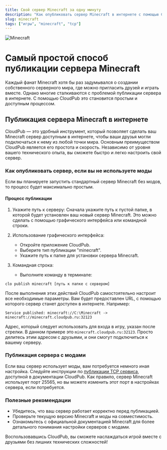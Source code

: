 ```yaml
---
title: Cвой сервер Minecraft за одну минуту
description: "Как опубликовать сервер Minecraft в интернете с помощью CloudPub"
slug: minecraft
tags: ["игры", "minecraft", "tcp"]
---
```


![Minecraft](/img/minecraft-server.jpg)

# Самый простой способ публикации сервера Minecraft

Каждый фанат Minecraft хотя бы раз задумывался о создании собственного серверного мира, где можно пригласить друзей и играть вместе. Однако многие сталкиваются с проблемой публикации сервера в интернете. С помощью CloudPub это становится простым и доступным процессом.

<!-- truncate -->

## Публикация сервера Minecraft в интернете

CloudPub — это удобный инструмент, который позволяет сделать ваш Minecraft сервер доступным в интернете, чтобы ваши друзья могли подключаться к нему из любой точки мира. Основным преимуществом CloudPub является его простота и скорость. Независимо от уровня вашего технического опыта, вы сможете быстро и легко настроить свой сервер.

### Как опубликовать сервер, если вы не используете моды

Если вы планируете запустить стандартный сервер Minecraft без модов, то процесс будет максимально простым.

#### Процесс публикации

1. Укажите путь к серверу: Сначала укажите путь к пустой папке, в которой будет установлен ваш новый сервер Minecraft. Это можно сделать с помощью графического интерфейса или командной строки.

2. Использование графического интерфейса:
   - Откройте приложение CloudPub.
   - Выберите тип публикации "minecraft".
   - Укажите путь к папке для установки сервера Minecraft.

3. Командная строка:

   - Выполните команду в терминале:

```
clo publish minecraft [путь к папке с сервером]
```


После выполнения этих действий CloudPub самостоятельно настроит все необходимые параметры. Вам будет предоставлен URL, с помощью которого сервер станет доступен в интернете. Например:

```
Service published: minecraft://C:\Minecraft -> minecraft://minecraft.cloudpub.ru:32123
```

Адрес, который следует использовать для входа в игру, указан после стрелки. В данном примере это `minecraft.cloudpub.ru:32123`. Просто делитесь этим адресом с друзьями, и они смогут подключиться к вашему серверу.

### Публикация сервера с модами

Если ваш сервер использует моды, вам потребуется немного иная настройка. Следуйте инструкции по [публикации TCP сервиса](/docs/tcp), доступной в документации CloudPub. Как правило, сервер Minecraft использует порт 25565, но вы можете изменить этот порт в настройках сервера, если потребуется.

### Полезные рекомендации

- Убедитесь, что ваш сервер работает корректно перед публикацией.
- Проверьте текущую версию Minecraft и моды на совместимость.
- Ознакомьтесь с официальной документацией Minecraft для более детального понимания настройки серверов с модами.

Воспользовавшись CloudPub, вы сможете наслаждаться игрой вместе с друзьями без лишних технических сложностей!
